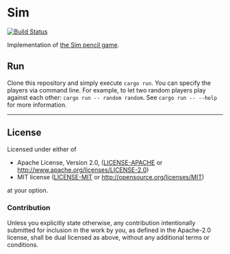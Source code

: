 # Sim
[![Build Status](https://img.shields.io/travis/LukasKalbertodt/sim/master.svg)](https://travis-ci.org/LukasKalbertodt/sim)


Implementation of [the Sim pencil
game](https://en.wikipedia.org/wiki/Sim_(pencil_game)).

## Run

Clone this repository and simply execute `cargo run`. You can specify the
players via command line. For example, to let two random players play against
each other: `cargo run -- random random`. See `cargo run -- --help` for more
information.

---

## License

Licensed under either of

 * Apache License, Version 2.0, ([LICENSE-APACHE](LICENSE-APACHE) or http://www.apache.org/licenses/LICENSE-2.0)
 * MIT license ([LICENSE-MIT](LICENSE-MIT) or http://opensource.org/licenses/MIT)

at your option.

### Contribution

Unless you explicitly state otherwise, any contribution intentionally submitted
for inclusion in the work by you, as defined in the Apache-2.0 license, shall
be dual licensed as above, without any additional terms or conditions.
